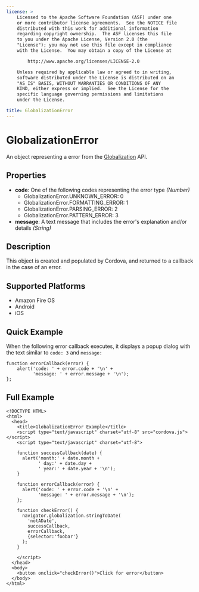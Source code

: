 ```yaml
---
license: >
    Licensed to the Apache Software Foundation (ASF) under one
    or more contributor license agreements.  See the NOTICE file
    distributed with this work for additional information
    regarding copyright ownership.  The ASF licenses this file
    to you under the Apache License, Version 2.0 (the
    "License"); you may not use this file except in compliance
    with the License.  You may obtain a copy of the License at

        http://www.apache.org/licenses/LICENSE-2.0

    Unless required by applicable law or agreed to in writing,
    software distributed under the License is distributed on an
    "AS IS" BASIS, WITHOUT WARRANTIES OR CONDITIONS OF ANY
    KIND, either express or implied.  See the License for the
    specific language governing permissions and limitations
    under the License.

title: GlobalizationError
---
```


# GlobalizationError

An object representing a error from the [Globalization](../globalization.html) API.

## Properties

- __code__:  One of the following codes representing the error type _(Number)_
  - GlobalizationError.UNKNOWN\_ERROR: 0
  - GlobalizationError.FORMATTING\_ERROR: 1
  - GlobalizationError.PARSING\_ERROR: 2
  - GlobalizationError.PATTERN\_ERROR: 3
- __message__:  A text message that includes the error's explanation and/or details _(String)_

## Description

This object is created and populated by Cordova, and returned to a callback in the case of an error.

## Supported Platforms

- Amazon Fire OS
- Android
- iOS

## Quick Example

When the following error callback executes, it displays a
popup dialog with the text similar to `code: 3` and `message:`

    function errorCallback(error) {
        alert('code: ' + error.code + '\n' +
              'message: ' + error.message + '\n');
    };

## Full Example

    <!DOCTYPE HTML>
    <html>
      <head>
        <title>GlobalizationError Example</title>
        <script type="text/javascript" charset="utf-8" src="cordova.js"></script>
        <script type="text/javascript" charset="utf-8">

        function successCallback(date) {
          alert('month:' + date.month +
                ' day:' + date.day +
                ' year:' + date.year + '\n');
        }

        function errorCallback(error) {
          alert('code: ' + error.code + '\n' +
                'message: ' + error.message + '\n');
        };

        function checkError() {
          navigator.globalization.stringToDate(
            'notADate',
            successCallback,
            errorCallback,
            {selector:'foobar'}
          );
        }

        </script>
      </head>
      <body>
        <button onclick="checkError()">Click for error</button>
      </body>
    </html>

